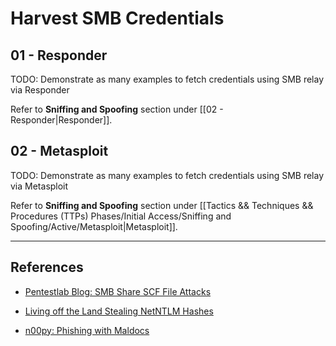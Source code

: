 # Harvest SMB Credentials

## 01 - Responder

TODO: Demonstrate as many examples to fetch credentials using SMB relay via Responder

Refer to **Sniffing and Spoofing** section under [[02 - Responder|Responder]].

## 02 - Metasploit

TODO: Demonstrate as many examples to fetch credentials using SMB relay via Metasploit

Refer to **Sniffing and Spoofing** section under [[Tactics && Techniques && Procedures (TTPs) Phases/Initial Access/Sniffing and Spoofing/Active/Metasploit|Metasploit]].

---
## References

- [Pentestlab Blog: SMB Share SCF File Attacks](https://pentestlab.blog/2017/12/13/smb-share-scf-file-attacks/)

- [Living off the Land Stealing NetNTLM Hashes](https://www.securify.nl/blog/living-off-the-land-stealing-netntlm-hashes)

- [n00py: Phishing with Maldocs](https://www.n00py.io/2017/04/phishing-with-maldocs/)